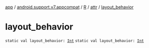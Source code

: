 [app](../../../index.md) / [android.support.v7.appcompat](../../index.md) / [R](../index.md) / [attr](index.md) / [layout_behavior](./layout_behavior.md)

# layout_behavior

`static val layout_behavior: `[`Int`](https://kotlinlang.org/api/latest/jvm/stdlib/kotlin/-int/index.html)
`static val layout_behavior: `[`Int`](https://kotlinlang.org/api/latest/jvm/stdlib/kotlin/-int/index.html)